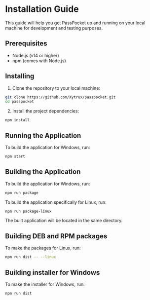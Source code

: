 # Installation Guide

This guide will help you get PassPocket up and running on your local machine for development and testing purposes.

## Prerequisites

- Node.js (v14 or higher)
- npm (comes with Node.js)

## Installing

1. Clone the repository to your local machine:

```sh
git clone https://github.com/Xytrux/passpocket.git
cd passpocket
```
2. Install the project dependencies:

```sh
npm install
```

## Running the Application
To build the application for Windows, run:

```sh
npm start
```

## Building the Application
To build the application for Windows, run:

```sh
npm run package
```

To build the application specifically for Linux, run:

```sh
npm run package-linux
```

The built application will be located in the same directory.

## Building DEB and RPM packages
To make the packages for Linux, run:
```sh
npm run dist -- --linux
```

## Building installer for Windows
To make the installer for Windows, run:

```sh
npm run dist
```
